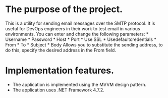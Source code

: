 # The purpose of the project.

This is a utility for sending email messages over the SMTP protocol. It is useful for DevOps engineers 
in their work to test email in various environments. 
You can enter and change the following parameters:
	* Username
	* Password
	* Host
	* Port
	* Use SSL
	* Usedefaultcredentials
	* From
	* To
	* Subject
	* Body
Allows you to substitute the sending address, to do this, specify the desired address in the From field.

# Implementation features.
	
* The application is implemented using the MVVM design pattern.
* The application uses .NET Framework 4.7.2.
